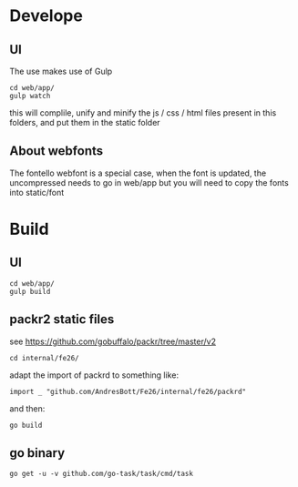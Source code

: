 # Develope

## UI

The use makes use of Gulp



    cd web/app/
    gulp watch
    
this will complile, unify and minify the js / css / html files present in this folders, and put them in the static folder

## About webfonts
The fontello webfont is a special case, when the font is updated, the uncompressed needs to go in web/app but you will 
need to copy the fonts into static/font  

# Build

## UI
    cd web/app/
    gulp build
    
## packr2 static files
see https://github.com/gobuffalo/packr/tree/master/v2

    cd internal/fe26/
adapt the import of packrd to something like:

    import _ "github.com/AndresBott/Fe26/internal/fe26/packrd"

and then:
  
    go build


## go binary

    go get -u -v github.com/go-task/task/cmd/task

